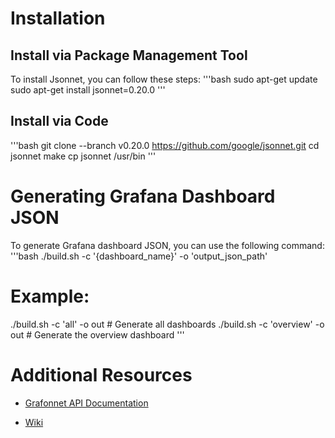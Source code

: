 # Installation

## Install via Package Management Tool
To install Jsonnet, you can follow these steps:
'''bash
sudo apt-get update
sudo apt-get install jsonnet=0.20.0
'''
## Install via Code
'''bash
git clone --branch v0.20.0 https://github.com/google/jsonnet.git
cd jsonnet
make
cp jsonnet /usr/bin
'''

# Generating Grafana Dashboard JSON
To generate Grafana dashboard JSON, you can use the following command:
'''bash
./build.sh -c '{dashboard_name}' -o 'output_json_path'

# Example:
./build.sh -c 'all' -o out # Generate all dashboards
./build.sh -c 'overview' -o out # Generate the overview dashboard
'''

# Additional Resources

- [Grafonnet API Documentation](https://github.com/grafana/grafonnet/tree/main/gen/grafonnet-v9.5.0/docs)

- [Wiki](https://wiki.finalfrontier.cn/pages/viewpage.action?pageId=507543678)
